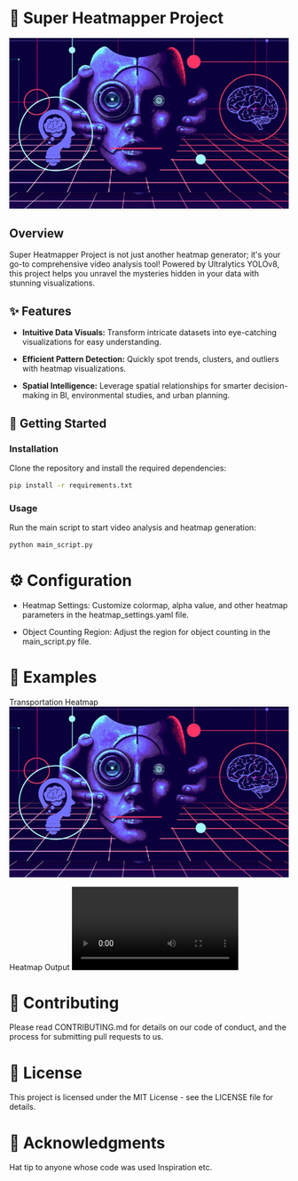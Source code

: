 # 🚀 Super Heatmapper Project

![Project Logo](logo.jpg)

## Overview

Super Heatmapper Project is not just another heatmap generator; it's your go-to comprehensive video analysis tool! Powered by Ultralytics YOLOv8, this project helps you unravel the mysteries hidden in your data with stunning visualizations.

## ✨ Features

- **Intuitive Data Visuals:** Transform intricate datasets into eye-catching visualizations for easy understanding.

- **Efficient Pattern Detection:** Quickly spot trends, clusters, and outliers with heatmap visualizations.

- **Spatial Intelligence:** Leverage spatial relationships for smarter decision-making in BI, environmental studies, and urban planning.

## 🚀 Getting Started

### Installation

Clone the repository and install the required dependencies:

```bash
pip install -r requirements.txt

```

### Usage

Run the main script to start video analysis and heatmap generation:

```bash
python main_script.py
```

# ⚙️ Configuration

- Heatmap Settings: Customize colormap, alpha value, and other heatmap parameters in the heatmap_settings.yaml file.

- Object Counting Region: Adjust the region for object counting in the main_script.py file.


# 🌈 Examples

Transportation Heatmap
![Project Logo](logo.jpg)

Heatmap Output
![Heatmap Output](results/log_files/output_ss.mp4)


# 🤝 Contributing

Please read CONTRIBUTING.md for details on our code of conduct, and the process for submitting pull requests to us.

# 📄 License
This project is licensed under the MIT License - see the LICENSE file for details.

# 🙌 Acknowledgments
Hat tip to anyone whose code was used
Inspiration
etc.
